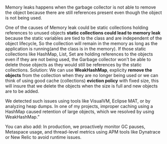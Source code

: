 Memory leaks happens when the garbage collector is not able to remove the object because there are still references present even though the object is not being used.

One of the causes of Memory leak could be static collections holding references to unused objects
**static collections could lead to memory leak** because the static variables are tied to the class and are independent of the object lifecycle, So the collection will remain in the memory as long as the application is running(and the class is in the memory). If those static collections like HashMap, List, Set are holding references to the objects even if they are not being used, the Garbage collector won't be able to delete those objects as they would still be references by the static collections.
Solution:
We can use **WeakHashMap**, explicity **remove the objects** from the collection when they are no longer being used or we can think of using good cache (collections) **eviction policy** with fixed size, this will insure that we delete the objects when the size is full and new objects are to be added.

We detected such issues using tools like VisualVM, Eclipse MAT, or by analyzing heap dumps. In one of my projects, improper caching using a HashMap caused retention of large objects, which we resolved by using WeakHashMap.”

You can also add:
In production, we proactively monitor GC pauses, Metaspace usage, and thread-level metrics using APM tools like Dynatrace or New Relic to avoid runtime issues.
